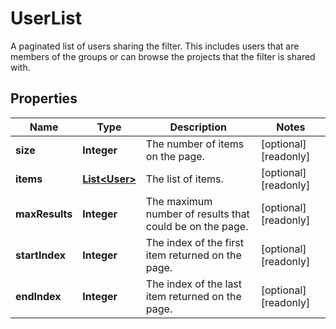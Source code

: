 

# UserList

A paginated list of users sharing the filter. This includes users that are members of the groups or can browse the projects that the filter is shared with.

## Properties

| Name | Type | Description | Notes |
|------------ | ------------- | ------------- | -------------|
|**size** | **Integer** | The number of items on the page. |  [optional] [readonly] |
|**items** | [**List&lt;User&gt;**](User.md) | The list of items. |  [optional] [readonly] |
|**maxResults** | **Integer** | The maximum number of results that could be on the page. |  [optional] [readonly] |
|**startIndex** | **Integer** | The index of the first item returned on the page. |  [optional] [readonly] |
|**endIndex** | **Integer** | The index of the last item returned on the page. |  [optional] [readonly] |




